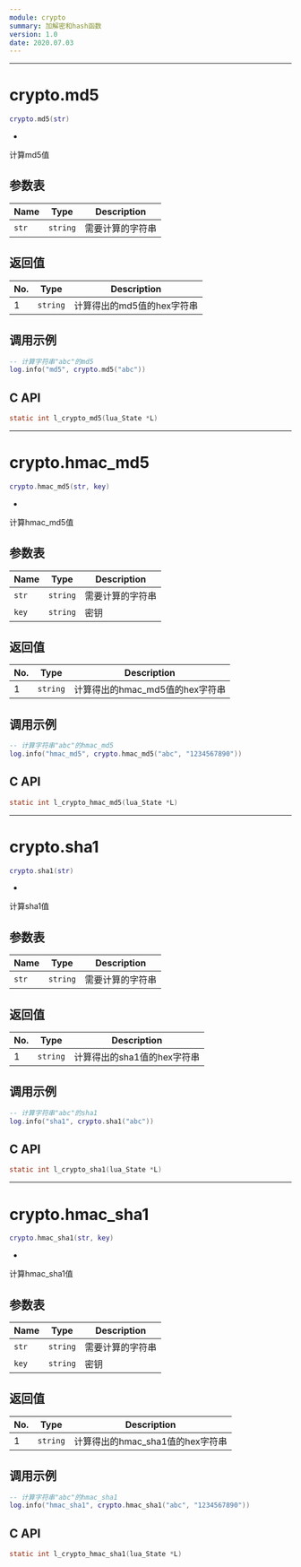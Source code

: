 ```yaml
---
module: crypto
summary: 加解密和hash函数
version: 1.0
date: 2020.07.03
---
```


--------------------------------------------------
# crypto.md5

```lua
crypto.md5(str)
```

*
计算md5值

## 参数表

Name | Type | Description
-----|------|--------------
`str`|`string`| 需要计算的字符串

## 返回值

No. | Type | Description
----|------|--------------
1 |`string`| 计算得出的md5值的hex字符串

## 调用示例

```lua
-- 计算字符串"abc"的md5
log.info("md5", crypto.md5("abc"))
```

## C API

```c
static int l_crypto_md5(lua_State *L)
```


--------------------------------------------------
# crypto.hmac_md5

```lua
crypto.hmac_md5(str, key)
```

*
计算hmac_md5值

## 参数表

Name | Type | Description
-----|------|--------------
`str`|`string`| 需要计算的字符串
`key`|`string`| 密钥

## 返回值

No. | Type | Description
----|------|--------------
1 |`string`| 计算得出的hmac_md5值的hex字符串

## 调用示例

```lua
-- 计算字符串"abc"的hmac_md5
log.info("hmac_md5", crypto.hmac_md5("abc", "1234567890"))
```

## C API

```c
static int l_crypto_hmac_md5(lua_State *L)
```


--------------------------------------------------
# crypto.sha1

```lua
crypto.sha1(str)
```

*
计算sha1值

## 参数表

Name | Type | Description
-----|------|--------------
`str`|`string`| 需要计算的字符串

## 返回值

No. | Type | Description
----|------|--------------
1 |`string`| 计算得出的sha1值的hex字符串

## 调用示例

```lua
-- 计算字符串"abc"的sha1
log.info("sha1", crypto.sha1("abc"))
```

## C API

```c
static int l_crypto_sha1(lua_State *L)
```


--------------------------------------------------
# crypto.hmac_sha1

```lua
crypto.hmac_sha1(str, key)
```

*
计算hmac_sha1值

## 参数表

Name | Type | Description
-----|------|--------------
`str`|`string`| 需要计算的字符串
`key`|`string`| 密钥

## 返回值

No. | Type | Description
----|------|--------------
1 |`string`| 计算得出的hmac_sha1值的hex字符串

## 调用示例

```lua
-- 计算字符串"abc"的hmac_sha1
log.info("hmac_sha1", crypto.hmac_sha1("abc", "1234567890"))
```

## C API

```c
static int l_crypto_hmac_sha1(lua_State *L)
```


